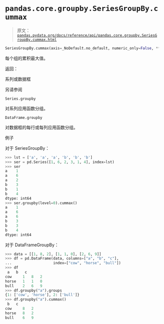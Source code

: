 # `pandas.core.groupby.SeriesGroupBy.cummax`

> 原文：[`pandas.pydata.org/docs/reference/api/pandas.core.groupby.SeriesGroupBy.cummax.html`](https://pandas.pydata.org/docs/reference/api/pandas.core.groupby.SeriesGroupBy.cummax.html)

```py
SeriesGroupBy.cummax(axis=_NoDefault.no_default, numeric_only=False, **kwargs)
```

每个组的累积最大值。

返回：

系列或数据框

另请参阅

`Series.groupby`

对系列应用函数分组。

`DataFrame.groupby`

对数据框的每行或每列应用函数分组。

例子

对于 SeriesGroupBy：

```py
>>> lst = ['a', 'a', 'a', 'b', 'b', 'b']
>>> ser = pd.Series([1, 6, 2, 3, 1, 4], index=lst)
>>> ser
a    1
a    6
a    2
b    3
b    1
b    4
dtype: int64
>>> ser.groupby(level=0).cummax()
a    1
a    6
a    6
b    3
b    3
b    4
dtype: int64 
```

对于 DataFrameGroupBy：

```py
>>> data = [[1, 8, 2], [1, 1, 0], [2, 6, 9]]
>>> df = pd.DataFrame(data, columns=["a", "b", "c"],
...                   index=["cow", "horse", "bull"])
>>> df
 a   b   c
cow     1   8   2
horse   1   1   0
bull    2   6   9
>>> df.groupby("a").groups
{1: ['cow', 'horse'], 2: ['bull']}
>>> df.groupby("a").cummax()
 b   c
cow     8   2
horse   8   2
bull    6   9 
```
